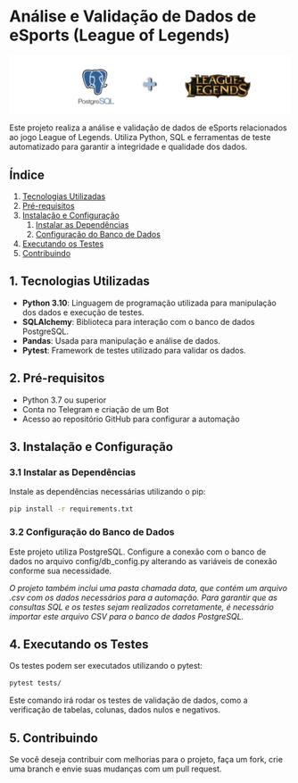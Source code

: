 # Análise e Validação de Dados de eSports (League of Legends)

<div align="center">
  <img src="assets/banner-repositorio-postgresql-python-data-test-lol-esports.png" />
</div>

Este projeto realiza a análise e validação de dados de eSports relacionados ao jogo League of Legends. Utiliza Python, SQL e ferramentas de teste automatizado para garantir a integridade e qualidade dos dados.

## Índice

1. [Tecnologias Utilizadas](#1-tecnologias-utilizadas)
2. [Pré-requisitos](#2-pré-requisitos)
3. [Instalação e Configuração](#3-instalação-e-configuração)
    1. [Instalar as Dependências](#31-instalar-as-dependências)
    2. [Configuração do Banco de Dados](#32-configuração-do-banco-de-dados)
4. [Executando os Testes](#4-executando-os-testes)
5. [Contribuindo](#5-contribuindo)

## 1. Tecnologias Utilizadas

- **Python 3.10**: Linguagem de programação utilizada para manipulação dos dados e execução de testes.
- **SQLAlchemy**: Biblioteca para interação com o banco de dados PostgreSQL.
- **Pandas**: Usada para manipulação e análise de dados.
- **Pytest**: Framework de testes utilizado para validar os dados.

## 2. Pré-requisitos

- Python 3.7 ou superior
- Conta no Telegram e criação de um Bot
- Acesso ao repositório GitHub para configurar a automação

## 3. Instalação e Configuração

### 3.1 Instalar as Dependências

Instale as dependências necessárias utilizando o pip:

```bash
pip install -r requirements.txt
```

### 3.2 Configuração do Banco de Dados

Este projeto utiliza PostgreSQL. Configure a conexão com o banco de dados no arquivo config/db_config.py alterando as variáveis de conexão conforme sua necessidade.

*O projeto também inclui uma pasta chamada data, que contém um arquivo .csv com os dados necessários para a automação. Para garantir que as consultas SQL e os testes sejam realizados corretamente, é necessário importar este arquivo CSV para o banco de dados PostgreSQL.*

## 4. Executando os Testes

Os testes podem ser executados utilizando o pytest:

```bash
pytest tests/
```

Este comando irá rodar os testes de validação de dados, como a verificação de tabelas, colunas, dados nulos e negativos.

## 5. Contribuindo
Se você deseja contribuir com melhorias para o projeto, faça um fork, crie uma branch e envie suas mudanças com um pull request.